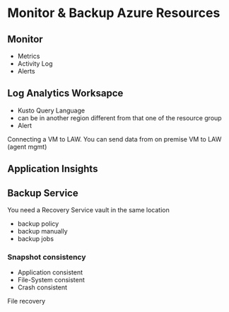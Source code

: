 # Monitor & Backup Azure Resources

## Monitor
- Metrics
- Activity Log
- Alerts
## Log Analytics Worksapce
- Kusto Query Language
- can be in another region different from that one of the resource group
- Alert

Connecting a VM to LAW.
You can send data from on premise VM to LAW (agent mgmt)


## Application Insights
## Backup Service
You need a Recovery Service vault in the same location
- backup policy
- backup manually
- backup jobs
### Snapshot consistency
- Application consistent
- File-System consistent
- Crash consistent

File recovery